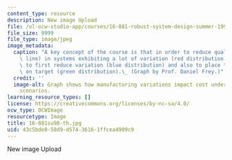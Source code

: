 ```yaml
---
content_type: resource
description: New image Upload
file: /ol-ocw-studio-app/courses/16-881-robust-system-design-summer-1998/43c5bde058d9d57436161ffcea4909c9_16-881su98-th.jpg
file_size: 9999
file_type: image/jpeg
image_metadata:
  caption: "A key concept of the course is that in order to reduce quality loss (black\
    \ line) in systems exhibiting a lot of variation (red distribution), it is important\
    \ to first reduce variation (blue distribution) and also to place the distribution\
    \ on target (green distribution).\_ (Graph by Prof. Daniel Frey.)"
  credit: ''
  image-alt: Graph shows how manufacturing variations impact cost under different
    scenarios.
learning_resource_types: []
license: https://creativecommons.org/licenses/by-nc-sa/4.0/
ocw_type: OCWImage
resourcetype: Image
title: 16-881su98-th.jpg
uid: 43c5bde0-58d9-d574-3616-1ffcea4909c9
---
```

New image Upload
